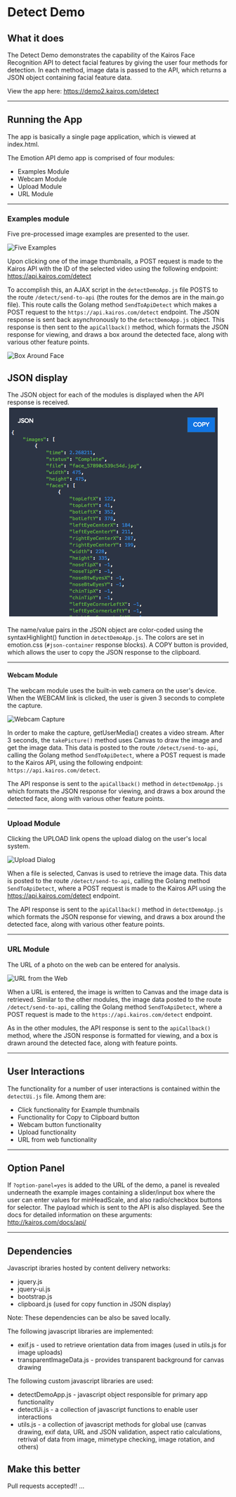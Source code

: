 # Detect Demo

## What it does
The Detect Demo demonstrates the capability of the Kairos Face Recognition API to detect facial features by giving the user four methods for detection.   In each method, image data is passed to the API, which returns a JSON object containing facial feature data.

View the app here: https://demo2.kairos.com/detect

---

## Running the App

The app is basically a single page application, which is viewed at index.html.

The Emotion API demo app is comprised of four modules:

* Examples Module
* Webcam Module
* Upload Module
* URL Module

---

### Examples module

Five pre-processed image examples are presented to the user.  

![Five Examples](/assets/docs/detect/images/examples.png?raw=true)

Upon clicking one of the image thumbnails, a POST request is made to the Kairos API with the ID of the selected video using the following endpoint:
https://api.kairos.com/detect 

To accomplish this, an AJAX script in the `detectDemoApp.js` file POSTS to the route `/detect/send-to-api` (the routes for the demos are in the main.go file).  This route calls the Golang method `SendToApiDetect` which makes a POST request to the `https://api.kairos.com/detect` endpoint.  The JSON response is sent back asynchronously to the `detectDemoApp.js` object.  This response is then sent to the `apiCallback()` method, which formats the JSON response for viewing, and draws a box around the detected face, along with various other feature points.

![Box Around Face](/assets/docs/detect/images/box.png?raw=true)

## JSON display

The JSON object for each of the modules is displayed when the API response is received.  
![JSON Display](/demo/detect/docs/json_display.png?raw=true)

The name/value pairs in the JSON object are color-coded using the syntaxHighlight() function in `detectDemoApp.js`.  The colors are set in emotion.css (`#json-container` response blocks).  A COPY button is provided, which allows the user to copy the JSON response to the clipboard.

---
#### Webcam Module
The webcam module uses the built-in web camera on the user's device.  When the WEBCAM link is clicked, the user is given 3 seconds to complete the capture.

![Webcam Capture](/assets/docs/detect/images/webcam_capture.png?raw=true)

In order to make the capture, getUserMedia() creates a video stream.  After 3 seconds, the `takePicture()` method uses Canvas to draw the image and get the image data.  This data is posted to the route `/detect/send-to-api`, calling the Golang method `SendToApiDetect`, where a POST request is made to the Kairos API, using the following endpoint:
`https://api.kairos.com/detect`.

The API response is sent to the `apiCallback()` method in `detectDemoApp.js` which formats the JSON response for viewing, and draws a box around the detected face, along with various other feature points.

---
### Upload Module

Clicking the UPLOAD link opens the upload dialog on the user's local system.

![Upload Dialog](/assets/docs/detect/images/upload_dialog.png?raw=true)

When a file is selected, Canvas is used to retrieve the image data.  This data is posted to the route `/detect/send-to-api`, calling the Golang method `SendToApiDetect`, where a POST request is made to the Kairos API using the https://api.kairos.com/detect endpoint.

The API response is sent to the `apiCallback()` method in `detectDemoApp.js` which formats the JSON response for viewing, and draws a box around the detected face, along with various other feature points.

---

### URL Module

The URL of a photo on the web can be entered for analysis.

![URL from the Web](/assets/docs/detect/images/url_from_the_web.png?raw=true)

When a URL is entered, the image is written to Canvas and the image data is retrieved.  Similar to the other modules, the image data posted to the route `/detect/send-to-api`, calling the Golang method `SendToApiDetect`, where a POST request is made to the `https://api.kairos.com/detect` endpoint.

As in the other modules, the API response is sent to the `apiCallback()` method, where the JSON response is formatted for viewing, and a box is drawn around the detected face, along with feature points.

---
## User Interactions

The functionality for a number of user interactions is contained within the `detectUi.js` file.  Among them are:

* Click functionality for Example thumbnails
* Functionality for Copy to Clipboard button
* Webcam button functionality
* Upload functionality
* URL from web functionality

---

## Option Panel

If `?option-panel=yes` is added to the URL of the demo, a panel is revealed underneath the example images containing a slider/input box where the user can enter values for minHeadScale, and also radio/checkbox buttons for selector.  The payload which is sent to the API is also displayed.  See the docs for detailed information on these arguments: http://kairos.com/docs/api/

---

## Dependencies
Javascript ibraries hosted by content delivery networks:
* jquery.js
* jquery-ui.js
* bootstrap.js
* clipboard.js (used for copy function in JSON display)

Note: These dependencies can be also be saved locally.

The following javascript libraries are implemented:

* exif.js - used to retrieve orientation data from images (used in utils.js for image uploads)
* transparentImageData.js - provides transparent background for canvas drawing

The following custom javascript libraries are used:
* detectDemoApp.js - javascript object responsible for primary app functionality
* detectUi.js - a collection of javascript functions to enable user interactions
* utils.js - a collection of javascript methods for global use (canvas drawing, exif data, URL and JSON validation, aspect ratio calculations, retrival of data from image, mimetype checking, image rotation, and others)

## Make this better

Pull requests accepted!! 
...